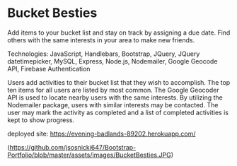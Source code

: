 # Bucket Besties

Add items to your bucket list and stay on track by assigning a due date. Find others with the same interests in your area to make new friends.

Technologies: JavaScript, Handlebars, Bootstrap, JQuery, JQuery datetimepicker, MySQL, Express, Node.js, Nodemailer, Google Geocode API, Firebase Authentication

Users add activities to their bucket list that they wish to accomplish. The top ten items for all users are listed by most common. The Google Geocoder API is used to locate nearby users with the same interests. By utilizing the Nodemailer package, users with similar interests may be contacted. The user may mark the activity as completed and a list of completed activities is kept to show progress.

deployed site: https://evening-badlands-89202.herokuapp.com/

(https://github.com/jsosnicki647/Bootstrap-Portfolio/blob/master/assets/images/BucketBesties.JPG)
